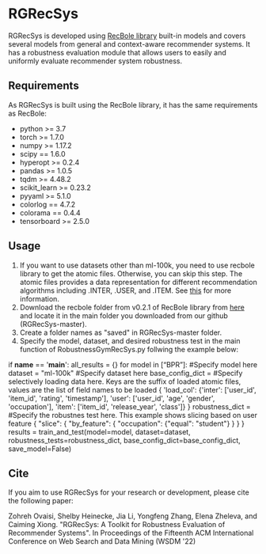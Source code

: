 # RGRecSys
RGRecSys is developed using [RecBole library](https://github.com/RUCAIBox/RecBole) built-in models and covers several models from general and context-aware recommender systems. It has a robustness evaluation module that allows users to easily and uniformly evaluate recommender system robustness. 
## Requirements
As RGRecSys is built using the RecBole library, it has the same requirements as RecBole:

- python >= 3.7 
- torch >= 1.7.0
- numpy >= 1.17.2
- scipy == 1.6.0
- hyperopt >= 0.2.4
- pandas >= 1.0.5
- tqdm >= 4.48.2
- scikit_learn >= 0.23.2
- pyyaml >= 5.1.0
- colorlog == 4.7.2
- colorama == 0.4.4
- tensorboard >= 2.5.0

## Usage

1. If you want to use datasets other than ml-100k, you need to use recbole library to get the atomic files. Otherwise, you can skip this step. The atomic files provides a data representation for different recommendation algorithms including .INTER, .USER, and .ITEM. See [this](https://dl.acm.org/doi/abs/10.1145/3459637.3482016) for more information.
2. Download the recbole folder from v0.2.1 of RecBole library from [here](https://github.com/RUCAIBox/RecBole/archive/refs/tags/v0.2.1.zip) and locate it in the main folder you downloaded from our github (RGRecSys-master).
3. Create a folder names as "saved" in RGRecSys-master folder.
4. Specify the model, dataset, and desired robustness test in the main function of RobustnessGymRecSys.py follwing the example below:

if __name__ == '__main__':
all_results = {}
for model in [“BPR”]:  #Specify model here
dataset = "ml-100k"    #Specify dataset here
base_config_dict =     #Specify selectively loading data here. Keys are the suffix of loaded atomic files, values are the list of field names to be loaded
{
'load_col': {'inter': ['user_id', 'item_id',
'rating', 'timestamp'],
'user': ['user_id', 'age', 'gender',
'occupation'],
'item': ['item_id', 'release_year', 'class']}
}
robustness_dict =      #Specify the robustnes test here. This example shows slicing based on user feature
{
"slice": {
"by_feature": {
"occupation": {"equal": "student"}
}
}
}
results = train_and_test(model=model, dataset=dataset,
robustness_tests=robustness_dict,
base_config_dict=base_config_dict, save_model=False)

## Cite

If you aim to use RGRecSys for your research or development, please cite the following paper:


Zohreh Ovaisi, Shelby Heinecke, Jia Li, Yongfeng Zhang, Elena Zheleva, and Caiming Xiong. "RGRecSys: A Toolkit for Robustness Evaluation of Recommender Systems". In Proceedings of the Fifteenth ACM International Conference on Web Search and Data Mining (WSDM '22)
